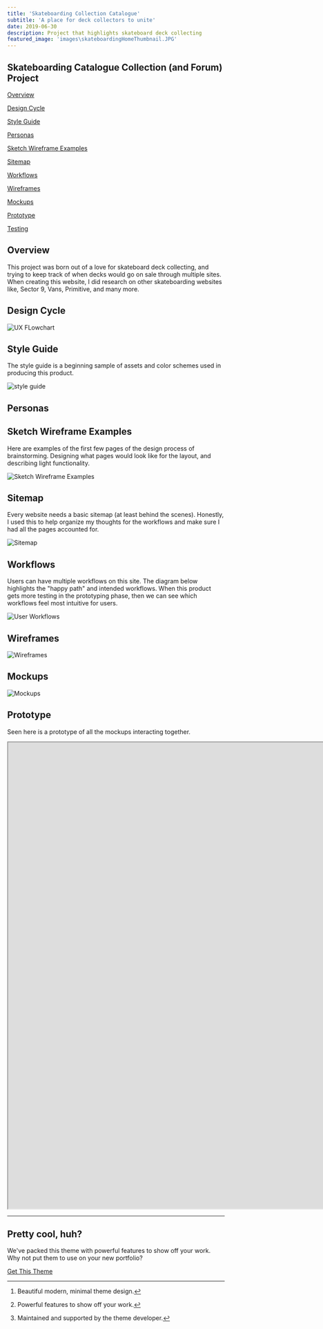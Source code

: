 ```yaml
---
title: 'Skateboarding Collection Catalogue'
subtitle: 'A place for deck collectors to unite'
date: 2019-06-30 
description: Project that highlights skateboard deck collecting
featured_image: 'images\skateboardingHomeThumbnail.JPG'
---
```


## Skateboarding Catalogue Collection (and Forum) Project

[Overview](#overview)

[Design Cycle](#design-cycle)

[Style Guide](#style-guide)

[Personas](#personas)

[Sketch Wireframe Examples](#sketch-wireframe-examples)

[Sitemap](#sitemap)

[Workflows](#workflows)

[Wireframes](#wireframes)

[Mockups](#mockups)

[Prototype](#prototype)

[Testing](#testing)



## Overview

This project was born out of a love for skateboard deck collecting, and trying to keep track of when decks would go on sale through multiple sites. When creating this website, I did research on other skateboarding websites like, Sector 9, Vans, Primitive, and many more. 

## Design Cycle

<!---![UX FLowchart](/images/UXflowchart.JPG)--->

<img src="/images/UXflowchart.JPG" alt="UX FLowchart" style="max-width: 900px">

## Style Guide

The style guide is a beginning sample of assets and color schemes used in producing this product.

<!---![Style Guide](/images/Styleguide.png)--->

<img src="/images/Styleguide.png" alt="style guide" style="max-width: 900px">

## Personas

## Sketch Wireframe Examples

Here are examples of the first few pages of the design process of brainstorming. Designing what pages would look like for the layout, and describing light functionality.

<!---![Sketch Wireframe Examples](/images/sketchWireframeExample.jpg)--->

<img src="/images/sketchWireframeExample.jpg" alt="Sketch Wireframe Examples" style="max-width: 900px">

## Sitemap

Every website needs a basic sitemap (at least behind the scenes). Honestly, I used this to help organize my thoughts for the workflows and make sure I had all the pages accounted for.

<!---![Sitemap](/images/Sitemap.JPG)--->

<img src="/images/Sitemap.JPG" alt="Sitemap" style="max-width: 900px">

## Workflows

Users can have multiple workflows on this site. The diagram below highlights the "happy path" and intended workflows. When this product gets more testing in the prototyping phase, then we can see which workflows feel most intuitive for users. 

<!---![User Workflows](/images/UserWorkflows.jpg)--->

<img src="/images/UserWorkflows.jpg" alt="User Workflows" style="max-width: 900px">

## Wireframes

<!---![Wireframes](/images/wireframeCollection.png)--->

<img src="/images/wireframeCollection.png" alt="Wireframes" style="max-width: 900px">

## Mockups

<!---![Mockups](/images/mockupCollection.png)--->

<img src="/images/mockupCollection.png" alt="Mockups" style="max-width: 900px">

## Prototype
Seen here is a prototype of all the mockups interacting together. 
<iframe src="https://y9cg5q.axshare.com" width="2000px" height="1080px">

You can also add blockquotes, which are shown at a larger width to help break up the layout and draw attention to key parts of your content:

> “Simple can be harder than complex: You have to work hard to get your thinking clean to make it simple. But it’s worth it in the end because once you get there, you can move mountains.”

The theme also supports markdown tables:

| Item                 | Author        | Supports tables? | Price |
|----------------------|---------------|------------------|-------|
| Duet Jekyll Theme    | Jekyll Themes | Yes              | $49   |
| Index Jekyll Theme   | Jekyll Themes | Yes              | $49   |
| Journal Jekyll Theme | Jekyll Themes | Yes              | $49   |

And footnotes[^1], which link to explanations[^2] at the bottom of the page[^3].

[^1]: Beautiful modern, minimal theme design.
[^2]: Powerful features to show off your work.
[^3]: Maintained and supported by the theme developer.

You can throw in some horizontal rules too:

---

### Image galleries

Here's a really neat custom feature we added – galleries:

<div class="gallery" data-columns="3">
	<img src="/images/demo/demo-portrait.jpg">
	<img src="/images/demo/demo-landscape.jpg">
	<img src="/images/demo/demo-square.jpg">
	<img src="/images/demo/demo-landscape-2.jpg">
</div>

Inspired by the Galleries feature from WordPress, we've made it easy to create grid layouts for your images. Just use a bit of simple HTML in your post to create a masonry grid image layout:

```html
<div class="gallery" data-columns="3">
    <img src="/images/demo/demo-portrait.jpg">
    <img src="/images/demo/demo-landscape.jpg">
    <img src="/images/demo/demo-square.jpg">
    <img src="/images/demo/demo-landscape-2.jpg">
</div>
```

*See what we did there? Code and syntax highlighting is built-in too!*

Change the number inside the 'columns' setting to create different types of gallery for all kinds of purposes. You can even click on each image to seamlessly enlarge it on the page.

---

### Image carousels

Here's another gallery with only one column, which creates a carousel slide-show instead.

A nice little feature: the carousel only advances when it is in view, so your visitors won't scroll down to find it half way through your images.

<div class="gallery" data-columns="1">
	<img src="/images/demo/demo-landscape.jpg">
	<img src="/images/demo/demo-landscape-2.jpg">
</div>

### What about videos?

Videos are an awesome way to show off your work in a more engaging and personal way, and we’ve made sure they work great on our themes. Just paste an embed code from YouTube or Vimeo, and the theme makes sure it displays perfectly:

<iframe src="https://player.vimeo.com/video/19536258?color=ffffff&title=0&byline=0&portrait=0" width="640" height="360" frameborder="0" webkitallowfullscreen mozallowfullscreen allowfullscreen></iframe>

---

## Pretty cool, huh?

We've packed this theme with powerful features to show off your work. Why not put them to use on your new portfolio?

<a href="https://jekyllthemes.io/theme/index-portfolio-jekyll-theme" class="button button--large">Get This Theme</a>